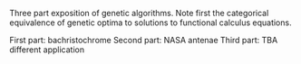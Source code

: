 Three part exposition of genetic algorithms. Note first the categorical
equivalence of genetic optima to solutions to functional calculus equations.

First part: bachristochrome
Second part: NASA antenae
Third part: TBA different application
